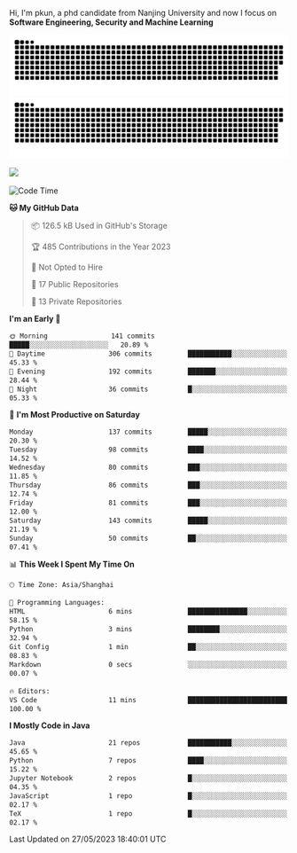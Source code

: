 Hi, I'm pkun, a phd candidate from Nanjing University and now I focus on **Software Engineering, Security and Machine Learning**

![GitHub Snake Light](https://github.com/pppppkun/pppppkun/blob/output/github-snake.svg#gh-light-mode-only)
![GitHub Snake dark](https://github.com/pppppkun/pppppkun/blob/output/github-snake-dark.svg#gh-dark-mode-only)

![](https://komarev.com/ghpvc/?username=pppppkun)
<!--START_SECTION:waka-->
![Code Time](http://img.shields.io/badge/Code%20Time-1%2C746%20hrs%2058%20mins-blue)

**🐱 My GitHub Data** 

> 📦 126.5 kB Used in GitHub's Storage 
 > 
> 🏆 485 Contributions in the Year 2023
 > 
> 🚫 Not Opted to Hire
 > 
> 📜 17 Public Repositories 
 > 
> 🔑 13 Private Repositories 
 > 
**I'm an Early 🐤** 

```text
🌞 Morning                141 commits         █████░░░░░░░░░░░░░░░░░░░░   20.89 % 
🌆 Daytime                306 commits         ███████████░░░░░░░░░░░░░░   45.33 % 
🌃 Evening                192 commits         ███████░░░░░░░░░░░░░░░░░░   28.44 % 
🌙 Night                  36 commits          █░░░░░░░░░░░░░░░░░░░░░░░░   05.33 % 
```
📅 **I'm Most Productive on Saturday** 

```text
Monday                   137 commits         █████░░░░░░░░░░░░░░░░░░░░   20.30 % 
Tuesday                  98 commits          ████░░░░░░░░░░░░░░░░░░░░░   14.52 % 
Wednesday                80 commits          ███░░░░░░░░░░░░░░░░░░░░░░   11.85 % 
Thursday                 86 commits          ███░░░░░░░░░░░░░░░░░░░░░░   12.74 % 
Friday                   81 commits          ███░░░░░░░░░░░░░░░░░░░░░░   12.00 % 
Saturday                 143 commits         █████░░░░░░░░░░░░░░░░░░░░   21.19 % 
Sunday                   50 commits          ██░░░░░░░░░░░░░░░░░░░░░░░   07.41 % 
```


📊 **This Week I Spent My Time On** 

```text
🕑︎ Time Zone: Asia/Shanghai

💬 Programming Languages: 
HTML                     6 mins              ███████████████░░░░░░░░░░   58.15 % 
Python                   3 mins              ████████░░░░░░░░░░░░░░░░░   32.94 % 
Git Config               1 min               ██░░░░░░░░░░░░░░░░░░░░░░░   08.83 % 
Markdown                 0 secs              ░░░░░░░░░░░░░░░░░░░░░░░░░   00.07 % 

🔥 Editors: 
VS Code                  11 mins             █████████████████████████   100.00 % 
```

**I Mostly Code in Java** 

```text
Java                     21 repos            ███████████░░░░░░░░░░░░░░   45.65 % 
Python                   7 repos             ████░░░░░░░░░░░░░░░░░░░░░   15.22 % 
Jupyter Notebook         2 repos             █░░░░░░░░░░░░░░░░░░░░░░░░   04.35 % 
JavaScript               1 repo              █░░░░░░░░░░░░░░░░░░░░░░░░   02.17 % 
TeX                      1 repo              █░░░░░░░░░░░░░░░░░░░░░░░░   02.17 % 
```




 Last Updated on 27/05/2023 18:40:01 UTC
<!--END_SECTION:waka-->
